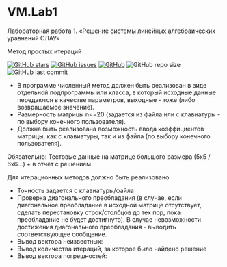 # VM.Lab1

Лабораторная работа 1. «Решение системы линейных алгебраических уравнений СЛАУ»

Метод простых итераций


[![GitHub stars][stars-shield]][stars-url]
[![GitHub issues][issues-shield]][issues-url]
[![GitHub][license-shield]][license-url]
![GitHub repo size](https://img.shields.io/github/repo-size/KirillShakhov/VM.Lab1)
![GitHub last commit](https://img.shields.io/github/last-commit/KirillShakhov/VM.Lab1)

* В программе численный метод должен быть реализован в виде отдельной подпрограммы или класса, в который исходные данные передаются в качестве параметров, выходные - тоже (либо возвращаемое значение). 
* Размерность матрицы n<=20 (задается из файла или с клавиатуры - по выбору конечного пользователя).
* Должна быть реализована возможность ввода коэффициентов матрицы,  как с клавиатуры, так и из файла (по выбору конечного пользователя).

Обязательно: Тестовые данные на матрице большого размера (5x5 / 6x6...) + в отчёт с решением.

Для итерационных методов должно быть реализовано:
* Точность задается с клавиатуры/файла
* Проверка диагонального преобладания (в случае, если диагональное преобладание в исходной  матрице отсутствует, сделать перестановку строк/столбцов до тех пор, пока преобладание не будет достигнуто). В случае невозможности достижения диагонального преобладания - выводить соответствующее сообщение.
* Вывод вектора неизвестных: 
* Вывод количества итераций, за которое было найдено решение
* Вывод вектора погрешностей:

[stars-shield]: https://img.shields.io/github/stars/KirillShakhov/VM.Lab1?style=social
[stars-url]: https://github.com/KirillShakhov/VM.Lab1/stargazers
[issues-shield]: https://img.shields.io/github/issues/KirillShakhov/VM.Lab1
[issues-url]: https://github.com/KirillShakhov/VM.Lab1/issues
[license-shield]: https://img.shields.io/github/license/KirillShakhov/VM.Lab1
[license-url]: https://github.com/KirillShakhov/VM.Lab1/blob/master/LICENSE
